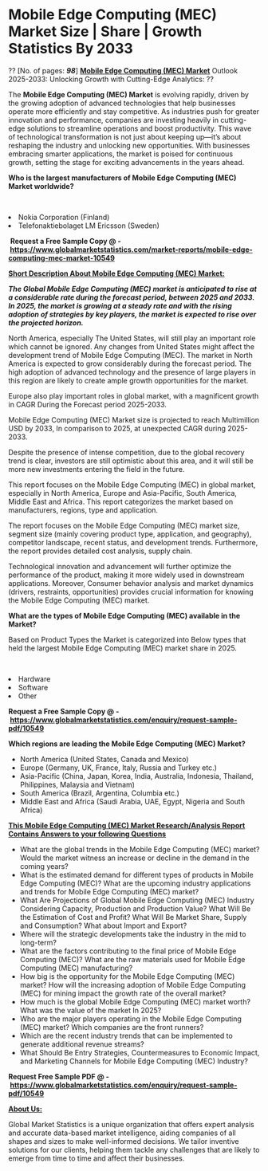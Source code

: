 <H1>Mobile Edge Computing (MEC) Market Size | Share | Growth Statistics By 2033</H1><p>?? [No. of pages:&nbsp;<strong><em>98</em></strong>]&nbsp;<strong><a href="https://www.globalmarketstatistics.com/market-reports/mobile-edge-computing-mec-market-10549">Mobile Edge Computing (MEC)&nbsp;Market</a></strong>&nbsp;Outlook 2025-2033: Unlocking Growth with Cutting-Edge Analytics: ??</p><p>The <strong>Mobile Edge Computing (MEC) Market</strong> is evolving rapidly, driven by the growing adoption of advanced technologies that help businesses operate more efficiently and stay competitive. As industries push for greater innovation and performance, companies are investing heavily in cutting-edge solutions to streamline operations and boost productivity. This wave of technological transformation is not just about keeping up&mdash;it&rsquo;s about reshaping the industry and unlocking new opportunities. With businesses embracing smarter applications, the market is poised for continuous growth, setting the stage for exciting advancements in the years ahead.</p><p><strong>Who is the largest manufacturers of Mobile Edge Computing (MEC) Market worldwide?</strong></p><p>&nbsp;<li>Nokia Corporation (Finland)<li>Telefonaktiebolaget LM Ericsson (Sweden)</p><p>&nbsp;<strong>Request a Free Sample Copy @ -&nbsp;<a href="https://www.globalmarketstatistics.com/market-reports/mobile-edge-computing-mec-market-10549">https://www.globalmarketstatistics.com/market-reports/mobile-edge-computing-mec-market-10549</a></strong></p><p><strong><u>Short Description About Mobile Edge Computing (MEC) Market:</u></strong></p><p><strong><em>The Global Mobile Edge Computing (MEC) market is anticipated to rise at a considerable rate during the forecast period, between 2025 and 2033. In 2025, the market is growing at a steady rate and with the rising adoption of strategies by key players, the market is expected to rise over the projected horizon.</em></strong></p><p>North America, especially The United States, will still play an important role which cannot be ignored. Any changes from United States might affect the development trend of Mobile Edge Computing (MEC). The market in North America is expected to grow considerably during the forecast period. The high adoption of advanced technology and the presence of large players in this region are likely to create ample growth opportunities for the market.</p><p>Europe also play important roles in global market, with a magnificent growth in CAGR During the Forecast period 2025-2033.</p><p>Mobile Edge Computing (MEC) Market size is projected to reach Multimillion USD by 2033, In comparison to 2025, at unexpected CAGR during 2025-2033.</p><p>Despite the presence of intense competition, due to the global recovery trend is clear, investors are still optimistic about this area, and it will still be more new investments entering the field in the future.</p><p>This report focuses on the Mobile Edge Computing (MEC) in global market, especially in North America, Europe and Asia-Pacific, South America, Middle East and Africa. This report categorizes the market based on manufacturers, regions, type and application.</p><p>The report focuses on the Mobile Edge Computing (MEC) market size, segment size (mainly covering product type, application, and geography), competitor landscape, recent status, and development trends. Furthermore, the report provides detailed cost analysis, supply chain.</p><p>Technological innovation and advancement will further optimize the performance of the product, making it more widely used in downstream applications. Moreover, Consumer behavior analysis and market dynamics (drivers, restraints, opportunities) provides crucial information for knowing the Mobile Edge Computing (MEC) market.</p><p><strong>What are the types of Mobile Edge Computing (MEC) available in the Market?</strong></p><p>Based on Product Types the Market is categorized into Below types that held the largest Mobile Edge Computing (MEC) market share in 2025.</p><p>&nbsp;<li>Hardware<li> Software<li> Other&nbsp;</p><p><strong>Request a Free Sample Copy @ -&nbsp;<a href="https://www.globalmarketstatistics.com/enquiry/request-sample-pdf/10549">https://www.globalmarketstatistics.com/enquiry/request-sample-pdf/10549</a></strong></p><p><strong>Which regions are leading the Mobile Edge Computing (MEC) Market?</strong></p><ul><li>North America (United States, Canada and Mexico)</li><li>Europe (Germany, UK, France, Italy, Russia and Turkey etc.)</li><li>Asia-Pacific (China, Japan, Korea, India, Australia, Indonesia, Thailand, Philippines, Malaysia and Vietnam)</li><li>South America (Brazil, Argentina, Columbia etc.)</li><li>Middle East and Africa (Saudi Arabia, UAE, Egypt, Nigeria and South Africa)</li></ul><p><strong><u>This Mobile Edge Computing (MEC) Market Research/Analysis Report Contains Answers to your following Questions</u></strong></p><ul><li>What are the global trends in the Mobile Edge Computing (MEC) market? Would the market witness an increase or decline in the demand in the coming years?</li><li>What is the estimated demand for different types of products in Mobile Edge Computing (MEC)? What are the upcoming industry applications and trends for Mobile Edge Computing (MEC) market?</li><li>What Are Projections of Global Mobile Edge Computing (MEC) Industry Considering Capacity, Production and Production Value? What Will Be the Estimation of Cost and Profit? What Will Be Market Share, Supply and Consumption? What about Import and Export?</li><li>Where will the strategic developments take the industry in the mid to long-term?</li><li>What are the factors contributing to the final price of Mobile Edge Computing (MEC)? What are the raw materials used for Mobile Edge Computing (MEC) manufacturing?</li><li>How big is the opportunity for the Mobile Edge Computing (MEC) market? How will the increasing adoption of Mobile Edge Computing (MEC) for mining impact the growth rate of the overall market?</li><li>How much is the global Mobile Edge Computing (MEC) market worth? What was the value of the market In 2025?</li><li>Who are the major players operating in the Mobile Edge Computing (MEC) market? Which companies are the front runners?</li><li>Which are the recent industry trends that can be implemented to generate additional revenue streams?</li><li>What Should Be Entry Strategies, Countermeasures to Economic Impact, and Marketing Channels for Mobile Edge Computing (MEC) Industry?</li></ul><p><strong>Request Free Sample PDF @ -&nbsp;<a href="https://www.globalmarketstatistics.com/enquiry/request-sample-pdf/10549">https://www.globalmarketstatistics.com/enquiry/request-sample-pdf/10549</a></strong></p><p><strong><u>About Us:</u></strong></p><p>Global Market Statistics&nbsp;is a unique organization that offers expert analysis and accurate data-based market intelligence, aiding companies of all shapes and sizes to make well-informed decisions. We tailor inventive solutions for our clients, helping them tackle any challenges that are likely to emerge from time to time and affect their businesses.</p>
